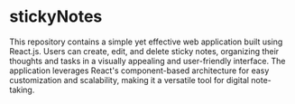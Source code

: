 # stickyNotes
This repository contains a simple yet effective web application built using React.js. Users can create, edit, and delete sticky notes, organizing their thoughts and tasks in a visually appealing and user-friendly interface. The application leverages React's component-based architecture for easy customization and scalability, making it a versatile tool for digital note-taking.
